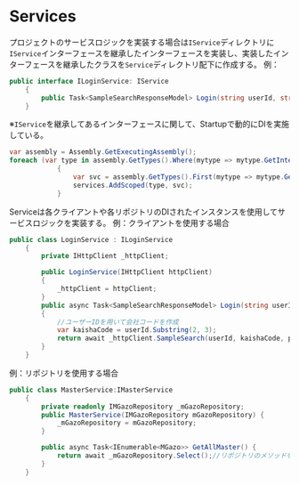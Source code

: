 # Services

プロジェクトのサービスロジックを実装する場合は`IService`ディレクトリに`IService`インターフェースを継承したインターフェースを実装し、実装したインターフェースを継承したクラスを`Service`ディレクトリ配下に作成する。
例：
```CS
public interface ILoginService: IService
    {
        public Task<SampleSearchResponseModel> Login(string userId, string password);
    }
```
※`IService`を継承してあるインターフェースに関して、Startupで動的にDIを実施している。
```CS
var assembly = Assembly.GetExecutingAssembly();
foreach (var type in assembly.GetTypes().Where(mytype => mytype.GetInterfaces().Contains(typeof(IService)) && mytype.IsInterface))
            {
                var svc = assembly.GetTypes().First(mytype => mytype.GetInterfaces().Contains(type) && mytype.IsClass);
                services.AddScoped(type, svc);
            }
```
Serviceは各クライアントや各リポジトリのDIされたインスタンスを使用してサービスロジックを実装する。
例：クライアントを使用する場合
```CS
public class LoginService : ILoginService
    {
        private IHttpClient _httpClient;

        public LoginService(IHttpClient httpClient)
        {
            _httpClient = httpClient;
        }
        public async Task<SampleSearchResponseModel> Login(string userId, string password)
        {　
            //ユーザーIDを用いて会社コードを作成
            var kaishaCode = userId.Substring(2, 3); 
            return await _httpClient.SampleSearch(userId, kaishaCode, password); //クライアントのメソッドを使用
        }
    }
```
例：リポジトリを使用する場合
```CS
public class MasterService:IMasterService
    {
        private readonly IMGazoRepository _mGazoRepository;
        public MasterService(IMGazoRepository mGazoRepository) {
            _mGazoRepository = mGazoRepository;
        }

        public async Task<IEnumerable<MGazo>> GetAllMaster() {
            return await _mGazoRepository.Select();//リポジトリのメソッドを使用
        }
    }
```

